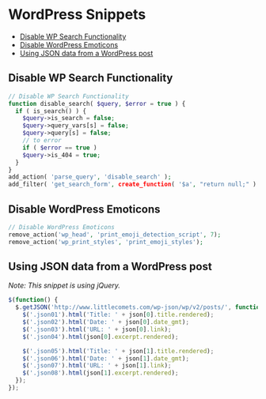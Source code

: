 # WordPress Snippets

<!-- TOC depthFrom:2 depthTo:2 orderedList:false updateOnSave:true withLinks:true -->

- [Disable WP Search Functionality](#disable-wp-search-functionality)
- [Disable WordPress Emoticons](#disable-wordpress-emoticons)
- [Using JSON data from a WordPress post](#using-json-data-from-a-wordpress-post)

<!-- /TOC -->

## Disable WP Search Functionality

```php
// Disable WP Search Functionality
function disable_search( $query, $error = true ) {
  if ( is_search() ) {
    $query->is_search = false;
    $query->query_vars[s] = false;
    $query->query[s] = false;
    // to error
    if ( $error == true )
    $query->is_404 = true;
  }
}
add_action( 'parse_query', 'disable_search' );
add_filter( 'get_search_form', create_function( '$a', "return null;" ) );
```

## Disable WordPress Emoticons

```php
// Disable WordPress Emoticons
remove_action('wp_head', 'print_emoji_detection_script', 7);
remove_action('wp_print_styles', 'print_emoji_styles');
```

## Using JSON data from a WordPress post

_Note: This snippet is using jQuery._

```js
$(function() {
  $.getJSON('http://www.littlecomets.com/wp-json/wp/v2/posts/', function(json) {
    $('.json01').html('Title: ' + json[0].title.rendered);
    $('.json02').html('Date: ' + json[0].date_gmt);
    $('.json03').html('URL: ' + json[0].link);
    $('.json04').html(json[0].excerpt.rendered);

    $('.json05').html('Title: ' + json[1].title.rendered);
    $('.json06').html('Date: ' + json[1].date_gmt);
    $('.json07').html('URL: ' + json[1].link);
    $('.json08').html(json[1].excerpt.rendered);
  });
});
```
